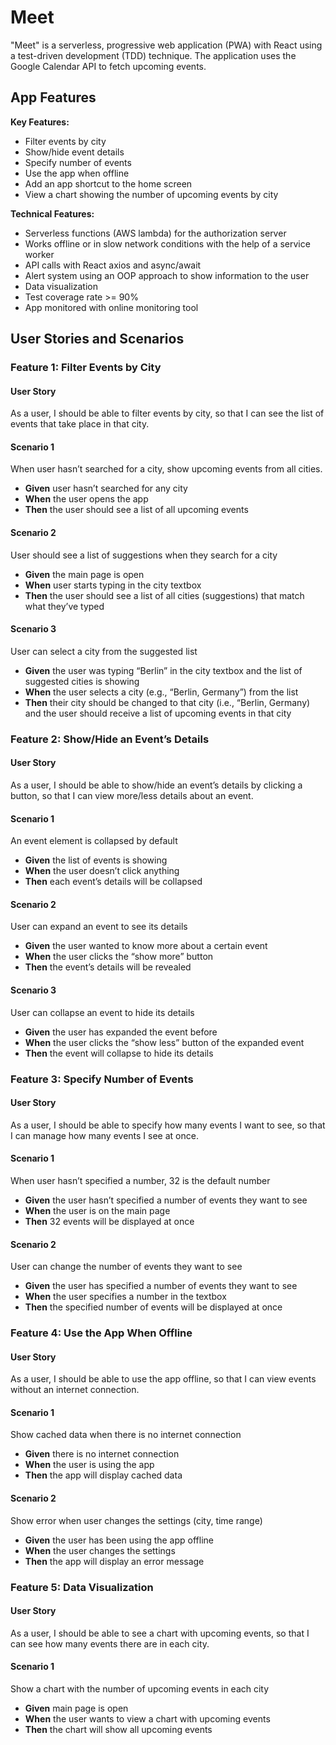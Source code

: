 # Meet

"Meet" is a serverless, progressive web application (PWA) with React using a test-driven development (TDD) technique. The application uses the Google Calendar API to fetch upcoming events.  

## App Features

**Key Features:**
- Filter events by city
- Show/hide event details
- Specify number of events
- Use the app when offline
- Add an app shortcut to the home screen
- View a chart showing the number of upcoming events by city

**Technical Features:** 
- Serverless functions (AWS lambda) for the authorization server
- Works offline or in slow network conditions with the help of a service worker
- API calls with React axios and async/await
- Alert system using an OOP approach to show information to the user
- Data visualization
- Test coverage rate >= 90%
- App monitored with online monitoring tool

## User Stories and Scenarios

### Feature 1: Filter Events by City

#### User Story
As a user, I should be able to filter events by city, so that I can see the list of events that take place in that city.

#### Scenario 1
When user hasn’t searched for a city, show upcoming events from all cities.
  - **Given** user hasn’t searched for any city
  - **When** the user opens the app
  - **Then** the user should see a list of all upcoming events

#### Scenario 2
User should see a list of suggestions when they search for a city
  - **Given** the main page is open
  - **When** user starts typing in the city textbox
  - **Then** the user should see a list of all cities (suggestions) that match what they’ve typed

#### Scenario 3
User can select a city from the suggested list
  - **Given** the user was typing “Berlin” in the city textbox and the list of suggested cities is showing
  - **When** the user selects a city (e.g., “Berlin, Germany”) from the list
  - **Then** their city should be changed to that city (i.e., “Berlin, Germany) and the user should receive a list of upcoming events in that city

### Feature 2: Show/Hide an Event’s Details

#### User Story
As a user, I should be able to show/hide an event’s details by clicking a button, so that I can view more/less details about an event.

#### Scenario 1
An event element is collapsed by default
  - **Given** the list of events is showing
  - **When** the user doesn’t click anything
  - **Then** each event’s details will be collapsed

#### Scenario 2
User can expand an event to see its details
  - **Given** the user wanted to know more about a certain event
  - **When** the user clicks the “show more” button
  - **Then** the event’s details will be revealed

#### Scenario 3
User can collapse an event to hide its details
  - **Given** the user has expanded the event before
  - **When** the user clicks the “show less” button of the expanded event
  - **Then** the event will collapse to hide its details

### Feature 3: Specify Number of Events

#### User Story
As a user, I should be able to specify how many events I want to see, so that I can manage how many events I see at once.

#### Scenario 1
When user hasn’t specified a number, 32 is the default number
  - **Given** the user hasn’t specified a number of events they want to see
  - **When** the user is on the main page
  - **Then** 32 events will be displayed at once

#### Scenario 2
User can change the number of events they want to see
  - **Given** the user has specified a number of events they want to see
  - **When** the user specifies a number in the textbox
  - **Then** the specified number of events will be displayed at once

### Feature 4: Use the App When Offline

#### User Story
As a user, I should be able to use the app offline, so that I can view events without an internet connection.

#### Scenario 1
Show cached data when there is no internet connection
  - **Given** there is no internet connection
  - **When** the user is using the app
  - **Then** the app will display cached data

#### Scenario 2
Show error when user changes the settings (city, time range)
  - **Given** the user has been using the app offline
  - **When** the user changes the settings
  - **Then** the app will display an error message

### Feature 5: Data Visualization

#### User Story
As a user, I should be able to see a chart with upcoming events, so that I can see how many events there are in each city.

#### Scenario 1
Show a chart with the number of upcoming events in each city
  - **Given** main page is open
  - **When** the user wants to view a chart with upcoming events
  - **Then** the chart will show all upcoming events
